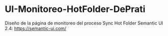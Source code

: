 # UI-Monitoreo-HotFolder-DePrati
Diseño de la página de monitoreo del proceso Sync Hot Folder
Semantic UI 2.4: https://semantic-ui.com/
